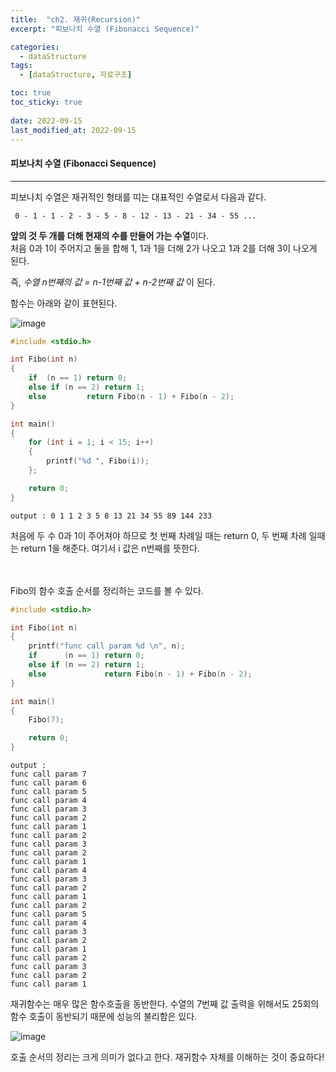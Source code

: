 ```yaml
---
title:  "ch2. 재귀(Recursion)"
excerpt: "피보나치 수열 (Fibonacci Sequence)"

categories:
  - dataStructure
tags:
  - [dataStructure, 자료구조]

toc: true
toc_sticky: true
 
date: 2022-09-15
last_modified_at: 2022-09-15
---
```


#### 피보나치 수열 (Fibonacci Sequence)
---

피보나치 수열은 재귀적인 형태를 띠는 대표적인 수열로서 다음과 같다.  

` 0 - 1 - 1 - 2 - 3 - 5 - 8 - 12 - 13 - 21 - 34 - 55 ...`  

**앞의 것 두 개를 더해 현재의 수를 만들어 가는 수열**이다.  
처음 0과 1이 주어지고 둘을 합해 1, 1과 1을 더해 2가 나오고 1과 2를 더해 3이 나오게 된다.  

즉, *수열 n번째의 값 = n-1번째 값 + n-2번째 값* 이 된다.  

함수는 아래와 같이 표현된다.  

![image](https://user-images.githubusercontent.com/106606698/190388317-7725a7d0-1146-4eea-b750-f83118e0a801.png)

```c++
#include <stdio.h>

int Fibo(int n)
{
	if	(n == 1) return 0;
	else if (n == 2) return 1;
	else		 return Fibo(n - 1) + Fibo(n - 2);
}

int main()
{
	for (int i = 1; i < 15; i++)
	{
		printf("%d ", Fibo(i));
	};

	return 0;
}
```  

```
output : 0 1 1 2 3 5 8 13 21 34 55 89 144 233
```

처음에 두 수 0과 1이 주어져야 하므로 첫 번째 차례일 때는 return 0, 두 번째 차례 일때는 return 1을 해준다. 여기서 i 값은 n번째를 뜻한다.  

<br>
<br>
Fibo의 함수 호출 순서를 정리하는 코드를 볼 수 있다.  

```c++
#include <stdio.h>

int Fibo(int n)
{
	printf("func call param %d \n", n);
	if		(n == 1) return 0;
	else if (n == 2) return 1;
	else			 return Fibo(n - 1) + Fibo(n - 2);
}

int main()
{
	Fibo(7);

	return 0;
}
```  

```
output :
func call param 7
func call param 6
func call param 5
func call param 4
func call param 3
func call param 2
func call param 1
func call param 2
func call param 3
func call param 2
func call param 1
func call param 4
func call param 3
func call param 2
func call param 1
func call param 2
func call param 5
func call param 4
func call param 3
func call param 2
func call param 1
func call param 2
func call param 3
func call param 2
func call param 1
```

재귀함수는 매우 많은 함수호출을 동반한다. 수열의 7번째 값 출력을 위해서도 25회의 함수 호출이 동반되기 때문에 성능의 불리함은 있다.  

![image](https://user-images.githubusercontent.com/106606698/190393405-33aba6a2-3d81-4a29-8425-9247d617042b.png)

호출 순서의 정리는 크게 의미가 없다고 한다. 재귀함수 자체를 이해하는 것이 중요하다!